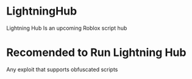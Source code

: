 # LightningHub
Lightning Hub Is an upcoming Roblox script hub

# Recomended to Run Lightning Hub
Any exploit that supports obfuscated scripts
